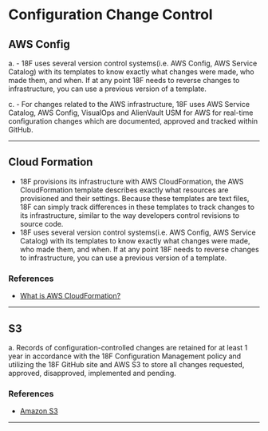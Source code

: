 # Configuration Change Control
## AWS Config
a. - 18F uses several version control systems(i.e. AWS Config, AWS Service Catalog) with its templates to know exactly what changes were made, who made them, and when. If at any point 18F needs to reverse changes to infrastructure, you can use a previous version of a template.
 
 c. - For changes related to the AWS infrastructure, 18F uses AWS Service Catalog, AWS Config, VisualOps and AlienVault USM for AWS for real-time configuration changes which are documented, approved and tracked within GitHub.
 
 
--------

## Cloud Formation
- 18F provisions its infrastructure with AWS CloudFormation, the AWS CloudFormation template describes exactly what resources are provisioned and their settings. Because these templates are text files, 18F can simply track differences in these templates to track changes to its infrastructure, similar to the way developers control revisions to source code.
- 18F uses several version control systems(i.e. AWS Config, AWS Service Catalog) with its templates to know exactly what changes were made, who made them, and when. If at any point 18F needs to reverse changes to infrastructure, you can use a previous version of a template.

### References

* [What is AWS CloudFormation?](http://docs.aws.amazon.com/AWSCloudFormation/latest/UserGuide/Welcome.html)

--------

## S3
a. Records of configuration-controlled changes are retained for at least 1 year in accordance with the 18F Configuration Management policy and utilizing the 18F GitHub site and AWS S3 to store all changes requested, approved, disapproved, implemented and pending. 
 
### References

* [Amazon S3](https://aws.amazon.com/s3/)

--------
